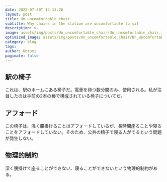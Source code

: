```yaml
---
date: 2022-07-30T 14:13:26
layout: post
title: Un uncomfortable chair
subtitle: Why chairs in the station are uncomfortable to sit
description: >-
image: assets/img/posts/Un_uncomfortable_chair/Un_uncomfortable_chair.JPG
optimized_image: assets/img/posts/Un_uncomfortable_chair/Un_uncomfortable_chair_resized_thumbnail.JPG
category: blog
tags: 
author: Kotomi
paginate: false
---
```


## 駅の椅子

これは、駅のホームにある椅子だ。電車を待つ数分間のみ、使用される。私が注目したのは手前の2本の棒で構成されている椅子についてだ。

## アフォード

この椅子は、浅く腰掛けることはアフォードしているが、長時間座ることや寝ることをアフォードしていない。そのため、公共の椅子で寝る人がでるという問題が発生しない。

## 物理的制約

深く腰掛けて座ることができない、寝ることができないという物理的制約がある。